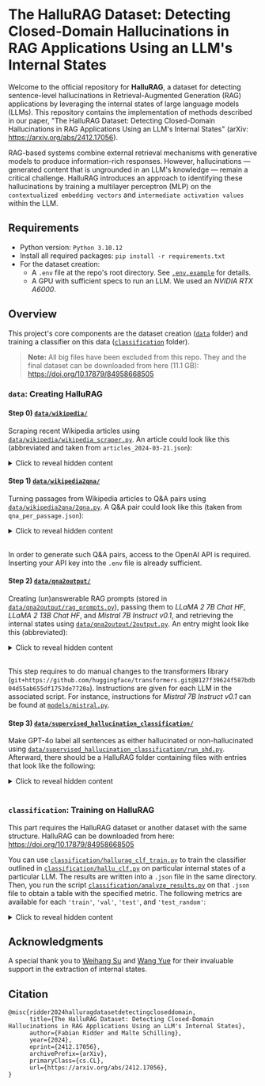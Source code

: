 # The HalluRAG Dataset: Detecting Closed-Domain Hallucinations in RAG Applications Using an LLM's Internal States

Welcome to the official repository for **HalluRAG**, a dataset for detecting sentence-level hallucinations in Retrieval-Augmented Generation (RAG) applications by leveraging the internal states of large language models (LLMs). This repository contains the implementation of methods described in our paper, "The HalluRAG Dataset: Detecting Closed-Domain Hallucinations in RAG Applications Using an LLM's Internal States" (arXiv: https://arxiv.org/abs/2412.17056).

RAG-based systems combine external retrieval mechanisms with generative models to produce information-rich responses. However, hallucinations — generated content that is ungrounded in an LLM's knowledge — remain a critical challenge. HalluRAG introduces an approach to identifying these hallucinations by training a multilayer perceptron (MLP) on the `contextualized embedding vectors` and `intermediate activation values` within the LLM.

## Requirements

- Python version: `Python 3.10.12`  
- Install all required packages: `pip install -r requirements.txt`
- For the dataset creation:
    - A `.env` file at the repo's root directory. See [`.env.example`](.env.example) for details.
    - A GPU with sufficient specs to run an LLM. We used an *NVIDIA RTX A6000*.

## Overview

This project's core components are the dataset creation ([`data`](data/) folder) and training a classifier on this data ([`classification`](classification/) folder).

> **Note:** All big files have been excluded from this repo. They and the final dataset can be downloaded from here (11.1 GB):  
> https://doi.org/10.17879/84958668505


### `data`: Creating HalluRAG

#### Step 0) [`data/wikipedia/`](data/wikipedia/)
Scraping recent Wikipedia articles using [`data/wikipedia/wikipedia_scraper.py`](data/wikipedia/wikipedia_scraper.py). An article could look like this (abbreviated and taken from `articles_2024-03-21.json`):
<details>
<summary>Click to reveal hidden content</summary>  

```json
{
    "created_en": "2024-03-21 23:50:00",
    "url": "https://en.wikipedia.org/wiki/Naydeen_Gonz%C3%A1lez-De_Jes%C3%BAs",
    "title": "Naydeen González-De Jesús",
    "revision_id": 1214987545,
    "earliest_creation_date": null,
    "content": "Naydeen González-De Jesús is an American academic  [...]  presidential project executive by the Alamo Colleges District.\n\n\n== References ==",
    "passage_data": [
        {
            "start": 158,
            "end": 252,
            "contains_article": true,
            "earliest_access_date": "2024-03-21 00:00:00",
            "earliest_archive_date": null,
            "earliest_date": "2022-12-14 00:00:00",
            "references": [
                {
                    "key_count": 9,
                    "ref_label": "Cite web",
                    "access_date": "2024-03-21 00:00:00",
                    "date": "2022-12-14 00:00:00",
                    "archive_date": null
                }
            ]
        },
        ...
    ],
    "removed_duplicates": false,
    "backlinks": 1
}
```
</details>

#### Step 1) [`data/wikipedia2qna/`](data/wikipedia2qna/)
Turning passages from Wikipedia articles to Q&A pairs using [`data/wikipedia2qna/2qna.py`](data/wikipedia2qna/2qna.py). A Q&A pair could look like this (taken from `qna_per_passage.json`):
<details>
<summary>Click to reveal hidden content</summary>  

```json
{
    "useful_art_i": 2,
    "useful_passage_i": 0,
    "article_title": "News Now",
    "passage_start": 180,
    "passage_end": 242,
    "context": "News Now or just Now is an upcoming Portuguese news channel, owned by the Medialivre group. It will be a news channel, competing against SIC Notícias and CNN Portugal for viewers.",
    "passage_text": "The channel is scheduled to launch in 2024 by the end of June.",
    "question": "When is the News Now channel expected to launch?",
    "answer_quote": "2024 by the end of June"
}
```
</details>  
<br>

In order to generate such Q&A pairs, access to the OpenAI API is required. Inserting your API key into the `.env` file is already sufficient.

#### Step 2) [`data/qna2output/`](data/qna2output/)
Creating (un)answerable RAG prompts (stored in [`data/qna2output/rag_prompts.py`](data/qna2output/rag_prompts.py)), passing them to *LLaMA 2 7B Chat HF*, *LLaMA 2 13B Chat HF*, and *Mistral 7B Instruct v0.1*, and retrieving the internal states using [`data/qna2output/2output.py`](data/qna2output/2output.py). An entry might look like this (abbreviated):
<details>
<summary>Click to reveal hidden content</summary>  

```json
{
    "model": "meta-llama/Llama-2-7b-chat-hf",
    "quantization": null,
    "prompt": {
        "qna_id": "378_0",
        "useful_art_i": 378,
        "useful_passage_i": 0,
        "answerable": false,
        "answer_chunk_index": null,
        "chunk_size": 350,
        "chunks_per_prompt": 1,
        "uglified": false,
        "prompt_template_name": "template_langchain_hub",
        "passage": {
            "useful_art_i": 378,
            "useful_passage_i": 0,
            "article_title": "Statue of Elizabeth II, Oakham",
            "passage_start": 705,
            "passage_end": 793,
            "context": "A statue of Queen Elizabeth II  [...]  words \"Queen Elizabeth II, 1926–2022.",
            "passage_text": "Erected as a tribute to her late Majesty through public subscription by Rutland people\".",
            "question": "How was the statue of Queen Elizabeth II in Oakham funded?",
            "answer_quote": "through public subscription by Rutland people"
        },
        "other_passages": [{
            "useful_art_i": 1002,
            "useful_passage_i": 0,
            "article_title": "Lady Killers (G-Eazy song)",
            "passage_start": 1737,
            "passage_end": 1790,
            "context": "G-Eazy released a remix on May 2, 2024, titled \"Lady Killers III\".",
            "passage_text": "It was produced by MD$, Christoph Andersson and Tane.",
            "question": "Who produced the remix 'Lady Killers III' by G-Eazy?",
            "answer_quote": "MD$, Christoph Andersson and Tane"
        }],
        "rag_prompt": [{
            "role": "user",
            "content": "You are an assistant for question-answering  [...]  Christoph Andersson and Tane.\n== References ==\n\n \nAnswer:"
        }]
    },
    "sentence_data": [
        {
            "target": null,
            "cum_sentence": "The statue of Queen Elizabeth II in Oakham was funded through a combination of public and private sources.",
            "internal_states": {
                "layer_50_last_token": [-0.01398851815611124, ..., 0.026720266789197922],
                # -> length: 4096
                "layer_100_last_token": [0.18470054864883423, ..., -0.09891434758901596],
                # -> length: 4096
                "activations_layer_50_last_token": [0.022188670933246613, ..., -0.0044380128383636475],
                # -> length: 11008
                "activations_layer_100_last_token": [0.030604401603341103, ..., -0.09061101078987122],
                # -> length: 11008
                "probability": [8.984689338831231e-05, ..., 0.19893746078014374],
                # -> length: 23 (number of tokens of cum_sentence)
                "entropy": [0.003061262657865882, ..., 1.1841719150543213]
                # -> length: 23 (number of tokens of cum_sentence)
            }
        },
        {
            "target": null,
            "cum_sentence": "The statue of Queen Elizabeth II in Oakham was funded through a combination of public and private sources. I don't have access to specific information on the funding details, so I cannot provide a definitive answer.",
            "internal_states": {
                "layer_50_last_token": [...],
                # -> length: 4096
                "layer_100_last_token": [...],
                # -> length: 4096
                "activations_layer_50_last_token": [...],
                # -> length: 11008
                "activations_layer_100_last_token": [...],
                # -> length: 11008
                "probability": [...],
                # -> length: 47 (number of tokens of cum_sentence)
                "entropy": [...]
                # -> length: 47 (number of tokens of cum_sentence)
            }
        }
    ],
    "llm_response": "The statue of Queen Elizabeth II in Oakham was funded through a combination of public and private sources. I don't have access to specific information on the funding details, so I cannot provide a definitive answer."
}
```

</details>  
<br>

This step requires to do manual changes to the transformers library (`git+https://github.com/huggingface/transformers.git@8127f39624f587bdb04d55ab655df1753de7720a`). Instructions are given for each LLM in the associated script. For instance, instructions for *Mistral 7B Instruct v0.1* can be found at [`models/mistral.py`](models/mistral.py).

#### Step 3) [`data/supervised_hallucination_classification/`](data/supervised_hallucination_classification/)
Make GPT-4o label all sentences as either hallucinated or non-hallucinated using [`data/supervised_hallucination_classification/run_shd.py`](data/supervised_hallucination_classification/run_shd.py). Afterward, there should be a HalluRAG folder containing files with entries that look like the following:

<details>
<summary>Click to reveal hidden content</summary>  

```json
{
    "model": "meta-llama/Llama-2-7b-chat-hf",
    "quantization": null,
    "prompt": {
        "qna_id": "378_0",
        "useful_art_i": 378,
        "useful_passage_i": 0,
        "answerable": false,
        "answer_chunk_index": null,
        "chunk_size": 350,
        "chunks_per_prompt": 1,
        "uglified": false,
        "prompt_template_name": "template_langchain_hub",
        "passage": {
            "useful_art_i": 378,
            "useful_passage_i": 0,
            "article_title": "Statue of Elizabeth II, Oakham",
            "passage_start": 705,
            "passage_end": 793,
            "context": "A statue of Queen Elizabeth II by Hywel Pratley stands in Oakham, the county town of Rutland in the East Midlands of England. It was unveiled on 21 April 2024, which would have been the Queen's 98th birthday. The 7ft (2.1m) tall sculpture was commissioned by the Lord Lieutenant of Rutland and was funded via donations from businesses and members of the public, at a cost of £125,000. It is the first memorial to Elizabeth II to have been unveiled after her death in September 2022. The statue portrays the Queen in Garter robes and sash wearing the George IV State Diadem, with one royal corgi at her feet and another two on the plinth. Inscribed beneath it are the words \"Queen Elizabeth II, 1926–2022.",
            "passage_text": "Erected as a tribute to her late Majesty through public subscription by Rutland people\".",
            "question": "How was the statue of Queen Elizabeth II in Oakham funded?",
            "answer_quote": "through public subscription by Rutland people"
        },
        "other_passages": [{
            "useful_art_i": 1002,
            "useful_passage_i": 0,
            "article_title": "Lady Killers (G-Eazy song)",
            "passage_start": 1737,
            "passage_end": 1790,
            "context": "G-Eazy released a remix on May 2, 2024, titled \"Lady Killers III\".",
            "passage_text": "It was produced by MD$, Christoph Andersson and Tane.",
            "question": "Who produced the remix 'Lady Killers III' by G-Eazy?",
            "answer_quote": "MD$, Christoph Andersson and Tane"
        }],
        "rag_prompt": [{
            "role": "user",
            "content": "You are an assistant for question-answering tasks. Use the following pieces of retrieved context to answer the question. If you don't know the answer, just say that you don't know. Use as few sentences as possible and keep the answer concise.\nQuestion: How was the statue of Queen Elizabeth II in Oakham funded? \nContext: ### Chunk 1: Lady Killers (G-Eazy song)\np-Hop Songs chart, peaking at number 47. It also debuted at number 6 on the Bubbling Under Hot 100.\n=== Charts ===\n== Lady Killers III ==\nG-Eazy released a remix on May 2, 2024, titled \"Lady Killers III\". It was produced by MD$, Christoph Andersson and Tane.\n== References ==\n\n \nAnswer:"
        }]
    },
    "sentence_data": [
        {
            "target": "hallucinated", # aka 1  ("invalid" stands for null)
            "cum_sentence": "The statue of Queen Elizabeth II in Oakham was funded through a combination of public and private sources.",
            "internal_states": {
                "layer_50_last_token": [-0.01398851815611124, ..., 0.026720266789197922],
                # -> length: 4096
                "layer_100_last_token": [0.18470054864883423, ..., -0.09891434758901596],
                # -> length: 4096
                "activations_layer_50_last_token": [0.022188670933246613, ..., -0.0044380128383636475],
                # -> length: 11008
                "activations_layer_100_last_token": [0.030604401603341103, ..., -0.09061101078987122],
                # -> length: 11008
                "probability": [8.984689338831231e-05, ..., 0.19893746078014374],
                # -> length: 23 (number of tokens of cum_sentence)
                "entropy": [0.003061262657865882, ..., 1.1841719150543213]
                # -> length: 23 (number of tokens of cum_sentence)
            },
            "pred": {
                "conflicting_fail_content": false,
                "conflicting_fail": false,
                "grounded_fail_content": false,
                "grounded_fail": false,
                "no_clear_answer_fail_content": false,
                "no_clear_answer_fail": false,
                "conflicting": true,
                "grounded": false,
                "has_factual_information": true,
                "no_clear_answer": false,
                "llm_eval": {"conflicting": {"section_content": "The statue of Queen Elizabeth II in Oakham was funded through a combination of public and private sources.", "thoughts1": "The detail 'funded through a combination of public and private sources' conflicts with the NECESSARY CHUNK, which states it was funded 'through public subscription by Rutland people'.", "thoughts2": "This section might conflict with SECTION 2, which states the AI does not have access to specific information.", "result": true, "necessary_chunk_quote": "Erected as a tribute to her late Majesty through public subscription by Rutland people", "section_quote": "The statue of Queen Elizabeth II in Oakham was funded through a combination of public and private sources."}, "grounded": {"section_content": "The statue of Queen Elizabeth II in Oakham was funded through a combination of public and private sources.", "thoughts1": "The detail 'funded through a combination of public and private sources' is not grounded in the NECESSARY CHUNK.", "thoughts2": "The section contains factual information that is not grounded in the NECESSARY CHUNK.", "has_factual_information": true, "result": false, "section_quote": "", "necessary_chunk_quote": ""}, "cannot_really_answer": {"section_content": "The statue of Queen Elizabeth II in Oakham was funded through a combination of public and private sources.", "thoughts": "The AI did not state that it cannot access the information or does not know the answer.", "result": false, "section_quote": ""}}
            }
        },
        {
            "target": "non-hallucinated", # aka 0 ("invalid" stands for null)
            "cum_sentence": "The statue of Queen Elizabeth II in Oakham was funded through a combination of public and private sources. I don't have access to specific information on the funding details, so I cannot provide a definitive answer.",
            "internal_states": {
                "layer_50_last_token": [...],
                # -> length: 4096
                "layer_100_last_token": [...],
                # -> length: 4096
                "activations_layer_50_last_token": [...],
                # -> length: 11008
                "activations_layer_100_last_token": [...],
                # -> length: 11008
                "probability": [...],
                # -> length: 47 (number of tokens of cum_sentence)
                "entropy": [...]
                # -> length: 47 (number of tokens of cum_sentence)
            },
            "pred": {
                "conflicting_fail_content": false,
                "conflicting_fail": false,
                "grounded_fail_content": false,
                "grounded_fail": false,
                "no_clear_answer_fail_content": false,
                "no_clear_answer_fail": false,
                "conflicting": false,
                "grounded": true,
                "has_factual_information": false,
                "no_clear_answer": true,
                "llm_eval": {"conflicting": {"section_content": "I don't have access to specific information on the funding details, so I cannot provide a definitive answer.", "thoughts1": "This section does not conflict with the NECESSARY CHUNK as it states the AI does not have access to specific information.", "thoughts2": "This section might conflict with SECTION 1, which provides a specific answer.", "result": false, "necessary_chunk_quote": "", "section_quote": ""}, "grounded": {"section_content": "I don't have access to specific information on the funding details, so I cannot provide a definitive answer.", "thoughts1": "The section does not provide any factual information that needs to be grounded.", "thoughts2": "The section does not contain factual information.", "has_factual_information": false, "result": true, "section_quote": "", "necessary_chunk_quote": ""}, "cannot_really_answer": {"section_content": "I don't have access to specific information on the funding details, so I cannot provide a definitive answer.", "thoughts": "The AI clearly states that it does not have access to specific information and cannot provide a definitive answer.", "result": true, "section_quote": "I don't have access to specific information on the funding details, so I cannot provide a definitive answer."}}
            }
        }
    ],
    "llm_response": "The statue of Queen Elizabeth II in Oakham was funded through a combination of public and private sources. I don't have access to specific information on the funding details, so I cannot provide a definitive answer."
}
```

</details>  
<br>


### `classification`: Training on HalluRAG

This part requires the HalluRAG dataset or another dataset with the same structure. HalluRAG can be downloaded from here:  
https://doi.org/10.17879/84958668505

You can use [`classification/hallurag_clf_train.py`](classification/hallurag_clf_train.py) to train the classifier outlined in [`classification/hallu_clf.py`](classification/hallu_clf.py) on particular internal states of a particular LLM. The results are written into a `.json` file in the same directory. Then, you run the script [`classification/analyze_results.py`](classification/analyze_results.py) on that `.json` file to obtain a table with the specified metric. The following metrics are available for each `'train'`, `'val'`, `'test'`, and `'test_random'`:  

<details>
<summary>Click to reveal hidden content</summary>  

```python
[
    'loss',
    'cohen_kappa_threshold',
    'cohen_kappa',
    'mcc_threshold',
    'mcc',
    'accuracy_threshold',
    'accuracy',
    'confusion_matrix',
    'f1_hallucinated_threshold',
    'recall_hallucinated',
    'precision_hallucinated',
    'f1_hallucinated',
    'fpr_hallucinated',
    'tpr_hallucinated',
    'roc_auc_hallucinated',
    'P_hallucinated',
    'R_hallucinated',
    'auc_pr_hallucinated',
    'f1_grounded_threshold',
    'recall_grounded',
    'precision_grounded',
    'f1_grounded',
    'fpr_grounded',
    'tpr_grounded',
    'roc_auc_grounded',
    'P_grounded',
    'R_grounded',
    'auc_pr_grounded'
]
```

</details>

## Acknowledgments

A special thank you to [Weihang Su](https://github.com/oneal2000) and [Wang Yue](https://github.com/bebr2) for their invaluable support in the extraction of internal states.

## Citation

```
@misc{ridder2024halluragdatasetdetectingcloseddomain,
      title={The HalluRAG Dataset: Detecting Closed-Domain Hallucinations in RAG Applications Using an LLM's Internal States}, 
      author={Fabian Ridder and Malte Schilling},
      year={2024},
      eprint={2412.17056},
      archivePrefix={arXiv},
      primaryClass={cs.CL},
      url={https://arxiv.org/abs/2412.17056}, 
}
```

